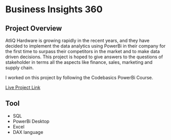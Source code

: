 # Business Insights 360

## Project Overview
AtliQ Hardware is growing rapidly in the recent years, and they have decided to implement the data analytics using PowerBi in their company for the first time to surpass their competitors in the market and to make data driven decisions. This project is hoped to give answers to the questions of stakeholder in terms all the aspects like finance, sales, marketing and supply chain.

I worked on this project by following the Codebasics PowerBi Course.

[Live Project Link](https://www.novypro.com/project/bi-360--sales-insights)

 ## Tool 
  *  SQL
  *  PowerBi Desktop
  *  Excel
  *  DAX language


